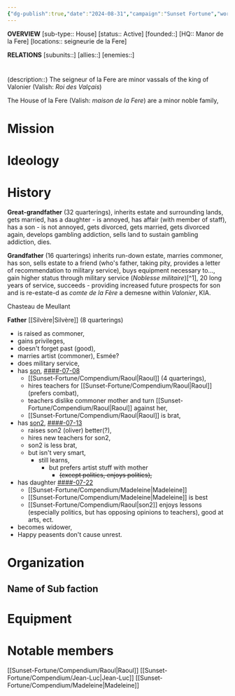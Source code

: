```yaml
---
{"dg-publish":true,"date":"2024-08-31","campaign":"Sunset Fortune","world":"Tor","game_date":null,"type":"faction","first mentioned":null,"met":null,"rel":null,"tags":["sf","faction","Valonier"],"icon":"FasUsers","permalink":"/sunset-fortune/compendium/la-fere/","dgPassFrontmatter":true,"created":"2024-08-31T22:29:55.377+09:30","updated":"2025-07-23T17:08:43.994+09:30"}
---
```


**OVERVIEW**
[sub-type:: House]
[status:: Active]
[founded::]
[HQ:: Manor de la Fere]
[locations:: seigneurie de la Fere]

**RELATIONS**
[subunits::]
[allies::]
[enemies::]

# 
(description::)
The seigneur of la Fere are minor vassals of the king of Valonier (Valish: *Roi des Valçais*)

The House of la Fere (Valish: *maison de la Fere*) are a minor noble family,

	


# Mission


# Ideology



# History



**Great-grandfather** (32 quarterings), inherits estate and surrounding lands, gets married, has a daughter - is annoyed, has affair (with member of staff), has a son - is not annoyed, gets divorced, gets married, gets divorced again, develops gambling addiction,  sells land to sustain gambling addiction, dies.

**Grandfather** (16 quarterings) inherits run-down estate, marries commoner, has son, sells estate to a friend (who's father, taking pity, provides a letter of recommendation to military service), buys equipment necessary to..., gain higher status through military service (*Noblesse militaire*)[^1], 20 long years of service, succeeds - providing increased future prospects for son and is re-estate-d as *comte de la Fère* a demesne within *Valonier*, KIA.

Chasteau de Meullant

**Father** [[Silvère\|Silvère]] (8 quarterings) 
- is raised as commoner, 
- gains privileges, 
- doesn't forget past (good), 
- marries artist (commoner),  Esmée?
- does military service, 
- has [son](Raoul), [####-07-08](https://en.wikipedia.org/wiki/List_of_name_days_in_France)
	- [[Sunset-Fortune/Compendium/Raoul\|Raoul]] (4 quarterings), 
	- hires teachers for [[Sunset-Fortune/Compendium/Raoul\|Raoul]] (prefers combat), 
	- teachers dislike commoner mother and turn [[Sunset-Fortune/Compendium/Raoul\|Raoul]] against her, 
	- [[Sunset-Fortune/Compendium/Raoul\|Raoul]] is brat, 
- has [son2](Jean-luc), [####-07-13](https://en.wikipedia.org/wiki/List_of_name_days_in_France) 
	- raises son2 (oliver) better(?), 
	- hires new teachers for son2, 
	- son2 is less brat,
	- but isn't very smart, 
		- still learns, 
			- but prefers artist stuff with mother 
				- ~~(except politics, enjoys politics),~~ 
- has daughter [####-07-22](https://en.wikipedia.org/wiki/List_of_name_days_in_France)
	- [[Sunset-Fortune/Compendium/Madeleine\|Madeleine]]
	- [[Sunset-Fortune/Compendium/Madeleine\|Madeleine]] is best
	- [[Sunset-Fortune/Compendium/Raoul\|son2]] enjoys lessons (especially politics, but has opposing opinions to teachers), good at arts, ect.  
- becomes widower, 
- Happy peasents don't cause unrest.

# Organization



## Name of Sub faction 



# Equipment



# Notable members
[[Sunset-Fortune/Compendium/Raoul\|Raoul]]
[[Sunset-Fortune/Compendium/Jean-Luc\|Jean-Luc]]
[[Sunset-Fortune/Compendium/Madeleine\|Madeleine]]
